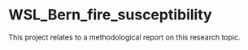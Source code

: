 # WSL_Bern_fire_susceptibility
This project relates to a methodological report on this research topic.
